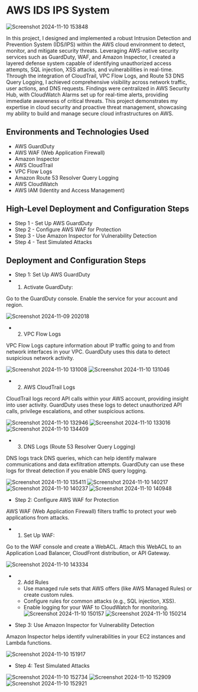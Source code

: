 # AWS IDS IPS System
<p align="center">

![Screenshot 2024-11-10 153848](https://github.com/user-attachments/assets/98dbcc73-50e7-42bb-b5b9-00fad742a747)

</p>

In this project, I designed and implemented a robust Intrusion Detection and Prevention System (IDS/IPS) within the AWS cloud environment to detect, monitor, and mitigate security threats. Leveraging AWS-native security services such as GuardDuty, WAF, and Amazon Inspector, I created a layered defense system capable of identifying unauthorized access attempts, SQL injection, XSS attacks, and vulnerabilities in real-time. Through the integration of CloudTrail, VPC Flow Logs, and Route 53 DNS Query Logging, I achieved comprehensive visibility across network traffic, user actions, and DNS requests. Findings were centralized in AWS Security Hub, with CloudWatch Alarms set up for real-time alerts, providing immediate awareness of critical threats. This project demonstrates my expertise in cloud security and proactive threat management, showcasing my ability to build and manage secure cloud infrastructures on AWS.




<h2>Environments and Technologies Used</h2>

- AWS GuardDuty
- AWS WAF (Web Application Firewall)
- Amazon Inspector
- AWS CloudTrail
- VPC Flow Logs
- Amazon Route 53 Resolver Query Logging
- AWS CloudWatch
- AWS IAM (Identity and Access Management)


<h2>High-Level Deployment and Configuration Steps</h2>

- Step 1 - Set Up AWS GuardDuty
- Step 2 - Configure AWS WAF for Protection
- Step 3 - Use Amazon Inspector for Vulnerability Detection
- Step 4 - Test Simulated Attacks

<h2>Deployment and Configuration Steps</h2>

- Step 1: Set Up AWS GuardDuty
- 1. Activate GuardDuty:

Go to the GuardDuty console.
Enable the service for your account and region.

![Screenshot 2024-11-09 202018](https://github.com/user-attachments/assets/1f267158-54b2-4cfb-98ea-4dfa5ee5450c)

- 2. VPC Flow Logs

VPC Flow Logs capture information about IP traffic going to and from network interfaces in your VPC. GuardDuty uses this data to detect suspicious network activity.

![Screenshot 2024-11-10 131008](https://github.com/user-attachments/assets/e5ce963f-e3e9-4932-a906-dfa866005e62)
![Screenshot 2024-11-10 131046](https://github.com/user-attachments/assets/a04f9c8b-296c-467c-bb4a-e2fef5592a1a)

- 2. AWS CloudTrail Logs

CloudTrail logs record API calls within your AWS account, providing insight into user activity. GuardDuty uses these logs to detect unauthorized API calls, privilege escalations, and other suspicious actions.

![Screenshot 2024-11-10 132946](https://github.com/user-attachments/assets/bdfba531-ddd6-4c68-9b70-0d52a0725374)
![Screenshot 2024-11-10 133016](https://github.com/user-attachments/assets/1468f38c-2e27-4603-9288-fd23149fe716)
![Screenshot 2024-11-10 134409](https://github.com/user-attachments/assets/1ae25837-6630-47f9-82bc-d5e67ae8b053)

- 3. DNS Logs (Route 53 Resolver Query Logging)

DNS logs track DNS queries, which can help identify malware communications and data exfiltration attempts. GuardDuty can use these logs for threat detection if you enable DNS query logging.

![Screenshot 2024-11-10 135411](https://github.com/user-attachments/assets/212d2b1b-2e1c-4de5-8f7f-23db283c3c02)
![Screenshot 2024-11-10 140217](https://github.com/user-attachments/assets/d608b3d9-afd6-4521-898c-c73d071c463e)
![Screenshot 2024-11-10 140237](https://github.com/user-attachments/assets/0beea06f-41c1-4b57-9253-f02468888e7b)
![Screenshot 2024-11-10 140948](https://github.com/user-attachments/assets/61b04eb2-6b0c-4418-ad5d-41cbaacbbe2d)

- Step 2: Configure AWS WAF for Protection

AWS WAF (Web Application Firewall) filters traffic to protect your web applications from attacks.

- 1. Set Up WAF:

Go to the WAF console and create a WebACL.
Attach this WebACL to an Application Load Balancer, CloudFront distribution, or API Gateway.

![Screenshot 2024-11-10 143334](https://github.com/user-attachments/assets/a909cae9-b5d9-4c69-ae8c-2c33ec4d4c57)

- 2. Add Rules
  - Use managed rule sets that AWS offers (like AWS Managed Rules) or create custom rules.
  - Configure rules for common attacks (e.g., SQL injection, XSS).
  - Enable logging for your WAF to CloudWatch for monitoring.
  ![Screenshot 2024-11-10 150157](https://github.com/user-attachments/assets/092a3b27-14a5-465e-8df9-ed842831093f)
  ![Screenshot 2024-11-10 150214](https://github.com/user-attachments/assets/70c3f547-05d7-49c5-82c2-abe1dadfc0f9)

- Step 3: Use Amazon Inspector for Vulnerability Detection

Amazon Inspector helps identify vulnerabilities in your EC2 instances and Lambda functions.

![Screenshot 2024-11-10 151917](https://github.com/user-attachments/assets/4efb2ddc-0f7d-4b4d-88ce-6848621b9e7f)

- Step 4: Test Simulated Attacks

![Screenshot 2024-11-10 152734](https://github.com/user-attachments/assets/813e6e31-4c24-473e-8f8d-0c0b3bb0cde7)
![Screenshot 2024-11-10 152909](https://github.com/user-attachments/assets/c479b5c7-e91f-4b65-9379-013138eb177a)
![Screenshot 2024-11-10 152921](https://github.com/user-attachments/assets/0de4617a-e0fd-44f2-8db3-62f93353bbaf)



















